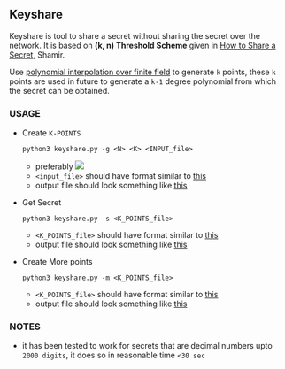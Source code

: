 ## Keyshare

Keyshare is tool to share a secret without sharing the secret over the network.
It is based on __(k, n) Threshold Scheme__ given in [How to Share a Secret](https://cs.jhu.edu/~sdoshi/crypto/papers/shamirturing.pdf), Shamir.

Use [polynomial interpolation over finite field](https://people.eecs.berkeley.edu/~daw/teaching/cs70-s08/notes/n10.pdf) to generate `k` points, these `k` points are used in future to generate a `k-1`
 degree polynomial from which the secret can be obtained.




### USAGE
- Create `K-POINTS`

    ```
    python3 keyshare.py -g <N> <K> <INPUT_file>
    ```
    - preferably <img src="https://render.githubusercontent.com/render/math?math=n=2k-1">
    - `<input_file>` should have format similar to [this](./sample_files/input_file)
    - output file should look something like [this](./sample_files/k_points)

- Get Secret 
    ```
    python3 keyshare.py -s <K_POINTS_file>
    ```
    - `<K_POINTS_file>` should have format similar to [this](./sample_files/k_points)
    - output file should look something like [this](./sample_files/secret)

- Create More points
    ```
    python3 keyshare.py -m <K_POINTS_file>
    ```
    - `<K_POINTS_file>` should have format similar to [this](./sample_files/k_points)
    - output file should look something like [this](./sample_files/extra_points)


### NOTES
- it has been tested to work for secrets that are decimal numbers upto `2000 digits`, it does so in reasonable time `<30 sec`
